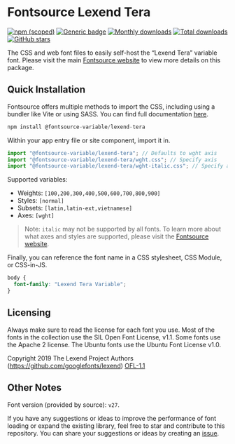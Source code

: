 # Fontsource Lexend Tera

[![npm (scoped)](https://img.shields.io/npm/v/@fontsource-variable/lexend-tera?color=brightgreen)](https://www.npmjs.com/package/@fontsource-variable/lexend-tera) [![Generic badge](https://img.shields.io/badge/fontsource-passing-brightgreen)](https://github.com/fontsource/fontsource) [![Monthly downloads](https://badgen.net/npm/dm/@fontsource-variable/lexend-tera)](https://github.com/fontsource/fontsource) [![Total downloads](https://badgen.net/npm/dt/@fontsource-variable/lexend-tera)](https://github.com/fontsource/fontsource) [![GitHub stars](https://img.shields.io/github/stars/fontsource/fontsource.svg?style=social&label=Star)](https://github.com/fontsource/fontsource/stargazers)

The CSS and web font files to easily self-host the “Lexend Tera” variable font. Please visit the main [Fontsource website](https://fontsource.org/fonts/lexend-tera) to view more details on this package.

## Quick Installation

Fontsource offers multiple methods to import the CSS, including using a bundler like Vite or using SASS. You can find full documentation [here](https://fontsource.org/docs/getting-started/introduction).

```javascript
npm install @fontsource-variable/lexend-tera
```

Within your app entry file or site component, import it in.

```javascript
import "@fontsource-variable/lexend-tera"; // Defaults to wght axis
import "@fontsource-variable/lexend-tera/wght.css"; // Specify axis
import "@fontsource-variable/lexend-tera/wght-italic.css"; // Specify axis and style
```

Supported variables:
- Weights: `[100,200,300,400,500,600,700,800,900]`
- Styles: `[normal]`
- Subsets: `[latin,latin-ext,vietnamese]`
- Axes: `[wght]`

> Note: `italic` may not be supported by all fonts. To learn more about what axes and styles are supported, please visit the [Fontsource website](https://fontsource.org/fonts/lexend-tera).

Finally, you can reference the font name in a CSS stylesheet, CSS Module, or CSS-in-JS.

```css
body {
  font-family: "Lexend Tera Variable";
}
```

## Licensing
Always make sure to read the license for each font you use. Most of the fonts in the collection use the SIL Open Font License, v1.1. Some fonts use the Apache 2 license. The Ubuntu fonts use the Ubuntu Font License v1.0.

Copyright 2019 The Lexend Project Authors (https://github.com/googlefonts/lexend)
[OFL-1.1](http://scripts.sil.org/OFL)

## Other Notes
Font version (provided by source): `v27`.

If you have any suggestions or ideas to improve the performance of font loading or expand the existing library, feel free to star and contribute to this repository. You can share your suggestions or ideas by creating an [issue](https://github.com/fontsource/fontsource/issues).